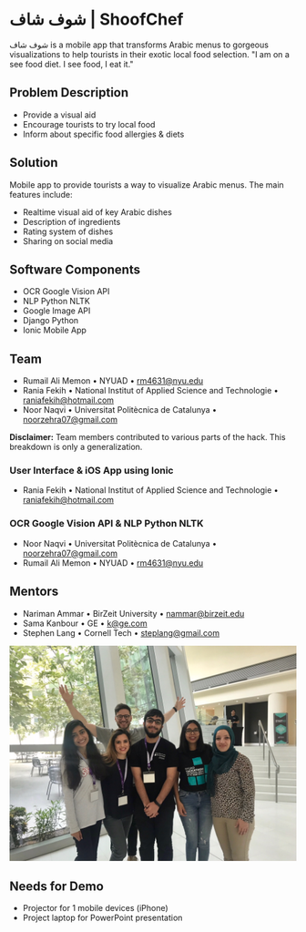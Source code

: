 # شوف شاف | ShoofChef

شوف شاف is a mobile app that transforms Arabic menus to gorgeous visualizations to help tourists in their exotic local food selection.
"I am on a see food diet. I see food, I eat it."

## Problem Description

  - Provide a visual aid
  - Encourage tourists to try local food
  - Inform about specific food allergies & diets

## Solution

Mobile app to provide tourists a way to visualize Arabic menus. The main features include:
  - Realtime visual aid of key Arabic dishes
  - Description of ingredients
  - Rating system of dishes
  - Sharing on social media

## Software Components

  - OCR Google Vision API
  - NLP Python NLTK
  - Google Image API
  - Django Python
  - Ionic Mobile App

## Team

  - Rumail Ali Memon • NYUAD • <rm4631@nyu.edu>
  - Rania Fekih • National Institut of Applied Science and Technologie • <raniafekih@hotmail.com>
  - Noor Naqvi • Universitat Politècnica de Catalunya • <noorzehra07@gmail.com>

**Disclaimer:** Team members contributed to various parts of the hack. This breakdown is only a generalization.

### User Interface & iOS App using Ionic

  - Rania Fekih • National Institut of Applied Science and Technologie • <raniafekih@hotmail.com>

### OCR Google Vision API & NLP Python NLTK

  - Noor Naqvi • Universitat Politècnica de Catalunya • <noorzehra07@gmail.com>
  - Rumail Ali Memon • NYUAD • <rm4631@nyu.edu> 

## Mentors

  - Nariman Ammar • BirZeit University • <nammar@birzeit.edu>
  - Sama Kanbour • GE • <k@ge.com>
  - Stephen Lang • Cornell Tech • <steplang@gmail.com>

![Logo](team.jpg)

## Needs for Demo

  - Projector for 1 mobile devices (iPhone)
  - Project laptop for PowerPoint presentation

